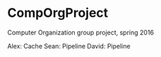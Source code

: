 # CompOrgProject
Computer Organization group project, spring 2016

Alex: Cache
Sean: Pipeline
David: Pipeline
